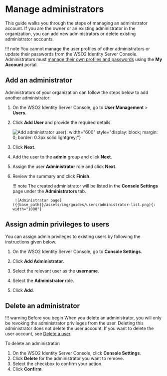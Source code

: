 # Manage administrators

This guide walks you through the steps of managing an administrator account. If you are the owner or an existing administrator in the organization, you can add new administrators or delete existing administrator accounts.

!!! note
    You cannot manage the user profiles of other administrators or update their passwords from the WSO2 Identity Server Console. Administrators must [manage their own profiles and passwords]({{base_path}}/guides/your-is/is-self-service/#change-password) using the **My Account** portal.

## Add an administrator

Administrators of your organization can follow the steps below to add another administrator:

1. On the WSO2 Identity Server Console, go to **User Management** > **Users**.

2. Click **Add User** and provide the required details.

    ![Add administrator user]({{base_path}}/assets/img/guides/users/add-user-form.png){: width="600" style="display: block; margin: 0; border: 0.3px solid lightgrey;"}

3. Click **Next**.

4. Add the user to the **admin** group and click **Next**.

5. Assign the user **Administrator** role and click **Next**.

6. Review the summary and click **Finish**.

    !!! note
        The created administrator will be listed in the **Console Settings** page under the **Administrators** tab.

        ![Administrator page]({{base_path}}/assets/img/guides/users/administrator-list.png){: width="1000"}

## Assign admin privileges to users

You can assign admin privileges to existing users by following the instructions given below.

1. On the WSO2 Identity Server Console, go to **Console Settings**.

2. Click **Add Administrator**.

3. Select the relevant user as the **username**.

4. Select the **Administrator** role.

5. Click **Add**.

## Delete an administrator

!!! warning Before you begin
    When you delete an administrator, you will only be revoking the administrator privileges from the user. Deleting this administrator does not delete the user account. If you want to delete the user account, see [Delete a user]({{base_path}}/guides/users/manage-users/#delete-a-user).

To delete an administrator:

1. On the WSO2 Identity Server Console, click **Console Settings**.
2. Click **Delete** for the administrator you want to remove.
3. Select the checkbox to confirm your action.
4. Click **Confirm**.

